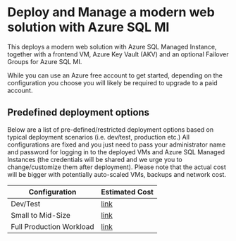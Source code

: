 # Deploy and Manage a modern web solution with Azure SQL MI

This deploys a modern web solution with Azure SQL Managed Instance, together with a frontend VM, Azure Key Vault (AKV) and an optional Failover Groups for Azure SQL MI.

While you can use an Azure free account to get started, depending on the configuration you choose you will likely be required to upgrade to a paid account.

## Predefined deployment options

Below are a list of pre-defined/restricted deployment options based on typical deployment scenarios (i.e. dev/test, production etc.) All configurations are fixed and you just need to pass your administrator name and password for logging in to the deployed VMs and Azure SQL Managed Instances (the credentials will be shared and we urge you to change/customize them after deployment). Please note that the actual cost will be bigger with potentially auto-scaled VMs, backups and network cost.

| Configuration | Estimated Cost | 
| --- | --- | 
| Dev/Test  | [link](https://azure.com/e/e2a7174f8459473dad9ae0914a759b3e)|
| Small to Mid-Size | [link](https://azure.com/e/483df22b299e4e529d4ace3436f1401c)|
| Full Production Workload |[link](https://azure.com/e/f71a0e8bb4e24379bc32539485cab49f)|